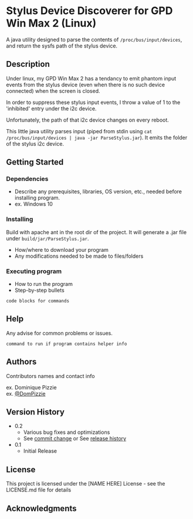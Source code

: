 # Stylus Device Discoverer for GPD Win Max 2 (Linux)

A java utility designed to parse the contents of `/proc/bus/input/devices`, and return the sysfs path of the stylus device.

## Description

Under linux, my GPD Win Max 2 has a tendancy to emit phantom input events from the stylus device (even when there is no such device connected) when the screen is closed.

In order to suppress these stylus input events, I throw a value of 1 to the 'inhibited' entry under the i2c device.

Unfortunately, the path of that i2c device changes on every reboot.

This little java utility parses input (piped from stdin using `cat /proc/bus/input/devices | java -jar ParseStylus.jar`). It emits the folder of the stylus i2c device.

## Getting Started

### Dependencies

* Describe any prerequisites, libraries, OS version, etc., needed before installing program.
* ex. Windows 10

### Installing

Build with apache ant in the root dir of the project. It will generate a .jar file under `build/jar/ParseStylus.jar`.


* How/where to download your program
* Any modifications needed to be made to files/folders

### Executing program

* How to run the program
* Step-by-step bullets
```
code blocks for commands
```

## Help

Any advise for common problems or issues.
```
command to run if program contains helper info
```

## Authors

Contributors names and contact info

ex. Dominique Pizzie  
ex. [@DomPizzie](https://twitter.com/dompizzie)

## Version History

* 0.2
    * Various bug fixes and optimizations
    * See [commit change]() or See [release history]()
* 0.1
    * Initial Release

## License

This project is licensed under the [NAME HERE] License - see the LICENSE.md file for details

## Acknowledgments
